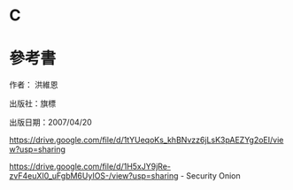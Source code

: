 # C
 
# 參考書
作者： 洪維恩  
 
出版社：旗標  
 
出版日期：2007/04/20

https://drive.google.com/file/d/1tYUeqoKs_khBNvzz6jLsK3pAEZYg2oEI/view?usp=sharing

https://drive.google.com/file/d/1H5xJY9jRe-zvF4euXI0_uFgbM6UyIOS-/view?usp=sharing  -  Security Onion
